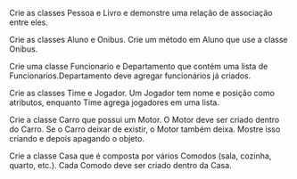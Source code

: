 Crie as classes Pessoa e Livro e demonstre uma relação de associação entre eles.

Crie as classes Aluno e Onibus. Crie um método em Aluno que use a classe Onibus.

Crie uma classe Funcionario e Departamento que contém uma lista de Funcionarios.Departamento deve agregar funcionários já criados.

Crie as classes Time e Jogador. Um Jogador tem nome e posição como atributos, enquanto Time agrega jogadores em uma lista.

Crie a classe Carro que possui um Motor. O Motor deve ser criado dentro do Carro. Se o Carro deixar de existir, o Motor também deixa. Mostre isso criando e depois apagando o objeto.

Crie a classe Casa que é composta por vários Comodos (sala, cozinha, quarto, etc.). Cada Comodo deve ser criado dentro da Casa.